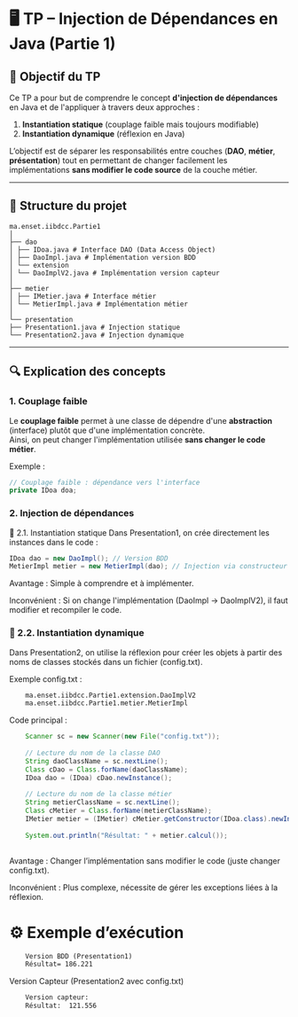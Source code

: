 # 🖥️ TP – Injection de Dépendances en Java (Partie 1)

## 🎯 Objectif du TP
Ce TP a pour but de comprendre le concept **d'injection de dépendances** en Java et de l'appliquer à travers deux approches :
1. **Instantiation statique** (couplage faible mais toujours modifiable)
2. **Instantiation dynamique** (réflexion en Java)

L’objectif est de séparer les responsabilités entre couches (**DAO**, **métier**, **présentation**) tout en permettant de changer facilement les implémentations **sans modifier le code source** de la couche métier.

---

## 📂 Structure du projet

    ma.enset.iibdcc.Partie1
    │
    ├── dao
    │ ├── IDoa.java # Interface DAO (Data Access Object)
    │ ├── DaoImpl.java # Implémentation version BDD
    │ └── extension
    │ └── DaoImplV2.java # Implémentation version capteur
    │
    ├── metier
    │ ├── IMetier.java # Interface métier
    │ └── MetierImpl.java # Implémentation métier
    │
    └── presentation
    ├── Presentation1.java # Injection statique
    └── Presentation2.java # Injection dynamique

---

## 🔍 Explication des concepts

### 1. Couplage faible
Le **couplage faible** permet à une classe de dépendre d'une **abstraction** (interface) plutôt que d'une implémentation concrète.  
Ainsi, on peut changer l'implémentation utilisée **sans changer le code métier**.

Exemple :
```java
// Couplage faible : dépendance vers l'interface
private IDoa doa;
```

### 2. Injection de dépendances
📌 2.1. Instantiation statique
Dans Presentation1, on crée directement les instances dans le code :

```java
IDoa dao = new DaoImpl(); // Version BDD
MetierImpl metier = new MetierImpl(dao); // Injection via constructeur
```

 Avantage : Simple à comprendre et à implémenter.

 Inconvénient : Si on change l'implémentation (DaoImpl → DaoImplV2), il faut modifier et recompiler le code.

 ### 📌 2.2. Instantiation dynamique
Dans Presentation2, on utilise la réflexion pour créer les objets à partir des noms de classes stockés dans un fichier (config.txt).

Exemple config.txt :
```txt
    ma.enset.iibdcc.Partie1.extension.DaoImplV2
    ma.enset.iibdcc.Partie1.metier.MetierImpl
```
Code principal :

```java
    Scanner sc = new Scanner(new File("config.txt"));
    
    // Lecture du nom de la classe DAO
    String daoClassName = sc.nextLine();
    Class cDao = Class.forName(daoClassName);
    IDoa dao = (IDoa) cDao.newInstance();
    
    // Lecture du nom de la classe métier
    String metierClassName = sc.nextLine();
    Class cMetier = Class.forName(metierClassName);
    IMetier metier = (IMetier) cMetier.getConstructor(IDoa.class).newInstance(dao);
    
    System.out.println("Résultat: " + metier.calcul());
    
```

 Avantage : Changer l’implémentation sans modifier le code (juste changer config.txt).

 Inconvénient : Plus complexe, nécessite de gérer les exceptions liées à la réflexion.

# ⚙️ Exemple d’exécution
```txt
    Version BDD (Presentation1)
    Résultat= 186.221
```
Version Capteur (Presentation2 avec config.txt)
```txt
    Version capteur:
    Résultat:  121.556
```
